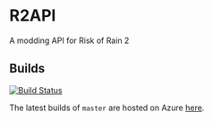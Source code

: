 # R2API
A modding API for Risk of Rain 2

## Builds
[![Build Status](https://raegous.visualstudio.com/Risk%20of%20Rain%202%20Modding/_apis/build/status/Risk%20of%20Rain%202%20Modding-.NET%20Desktop-CI?branchName=master)](https://raegous.visualstudio.com/Risk%20of%20Rain%202%20Modding/_build/latest?definitionId=1&branchName=master)

The latest builds of `master` are hosted on Azure [here](https://raegous.visualstudio.com/Risk%20of%20Rain%202%20Modding/_build?definitionId=1).
